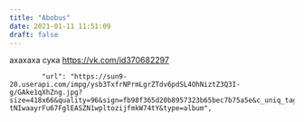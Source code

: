 ```yaml
---
title: "Abobus"
date: 2021-01-11 11:51:09
draft: false
---
```


ахахаха сука
https://vk.com/id370682297

            "url": "https://sun9-20.userapi.com/impg/ysb3TxfrNPrmLgrZTdv6pdSL4OhNiztZ3Q3I-g/GAke1qXhZng.jpg?size=418x66&quality=96&sign=fb98f365d20b8957323b65bec7b75a5e&c_uniq_tag=CKIrf-tNIwaayrFu67FglEASZN1wpltozijfmkW74tY&type=album",

